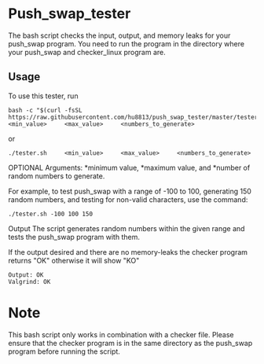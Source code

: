 
# Push_swap_tester
The bash script checks the input, output, and memory leaks for your push_swap program. You need to run the program in the directory where your push_swap and checker_linux program are.

## Usage

To use this tester, run
```
bash -c "$(curl -fsSL https://raw.githubusercontent.com/hu8813/push_swap_tester/master/tester.sh)" 	<min_value> 	<max_value> 	<numbers_to_generate>
```
or
```
./tester.sh 	<min_value> 	<max_value> 	<numbers_to_generate>
```
OPTIONAL Arguments: 
*minimum value, *maximum value, and *number of random numbers to generate.


For example, to test push_swap with a range of -100 to 100, generating 150 random numbers, and testing for non-valid characters, use the command:

```
./tester.sh -100 100 150
```


Output
The script generates random numbers within the given range and tests the push_swap program with them.

If the output desired and there are no memory-leaks the checker program returns "OK" otherwise it will show "KO"

```
Output: OK
Valgrind: OK
```

# Note
This bash script only works in combination with a checker file. Please ensure that the checker program is in the same directory as the push_swap program before running the script.

